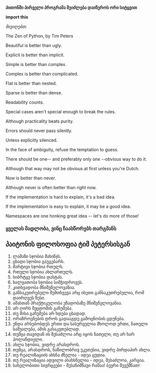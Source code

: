 **პითონში პირველი პროგრამა შეიძლება დაიწეროს ორი სიტყვით**

**import this**

*მივიღებთ:* 

The Zen of Python, by Tim Peters

Beautiful is better than ugly.

Explicit is better than implicit.

Simple is better than complex.

Complex is better than complicated.

Flat is better than nested.

Sparse is better than dense.

Readability counts.

Special cases aren't special enough to break the rules.

Although practicality beats purity.

Errors should never pass silently.

Unless explicitly silenced.

In the face of ambiguity, refuse the temptation to guess.

There should be one-- and preferably only one --obvious way to do it.

Although that way may not be obvious at first unless you're Dutch.

Now is better than never.

Although never is often better than *right* now.

If the implementation is hard to explain, it's a bad idea.

If the implementation is easy to explain, it may be a good idea.

Namespaces are one honking great idea -- let's do more of those!

### ყველას მადლობა, ვინც ჩაასწორებს თარგმანს

## პაიტონის ფილოსოფია ტიმ პეტერსისგან

1. ლამაზი სჯობია მახინჯს.
2. ცხადი სჯობია გაუგებარს.
3. მარტივი სჯობია რთულს.
4. რთული სჯობია ახლართულს.
5. სიბრტყე სჯობია დასტას.
6. ხალვათობა სჯობია სიმჭიდროვეს.
7. კითხვადობა მნიშვნელოვანია.
8. განსაკუთრებული შემთხვევა არც ისეთი განსაკუთრებულია, რომ დაირღვეს წესი.
9. ამასთან პრაქტიკულობა უზადობაზე მნიშვნელოვანია.  
10. არ ღირს შეცდომის გაჩუმება.
11. თუ მისი გაჩუმება არ ხდება ცხადად.
12. ორაზროვნების დროს გადააგდე გამოცნობის ცდუნება.
13. უნდა არსებობდეს ერთი და სასურველია მხოლოდ ერთი, ნათელი საშუალება, ამის გასაკეთებლად.
14. თუმცა თავიდან ის შესაძლოა არც იყოს ნათელი, თუ არ ხარ ჰოლანდიელი.
15. ახლა სჯობია, ვიდრე არასდროს.
16. თუმცა, არასდროს, ნაწილობრივ უკეთესია, ვიდრე პირდაპირ ახლა.
17. თუ რეალიზაციის ახსნა ძნელია - იდეა ცუდია.
18. თუ რეალიზაცია ადვილი ასახსნელია - იდეა, შესაძლოა, კარგია.
19. სახელობითი სივრცეები - შესანიშნავი რამაა! ბევრი შევქმნათ!

